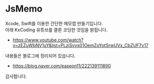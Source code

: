 # JsMemo

Xcode, Swift를 이용한 간단한 메모앱 만들기입니다. <br>
아래 KxCoding 유튜브를 클론 코딩한 것임을 밝힙니다.
- https://www.youtube.com/watch?v=zEZuWbNV1uY&list=PLziSvys01OemZoYotSrwUVx_CbZUF7v17

내용들은 블로그에 정리되어 있습니다.
- https://blog.naver.com/easeon11/222139111890

감사합니다.
